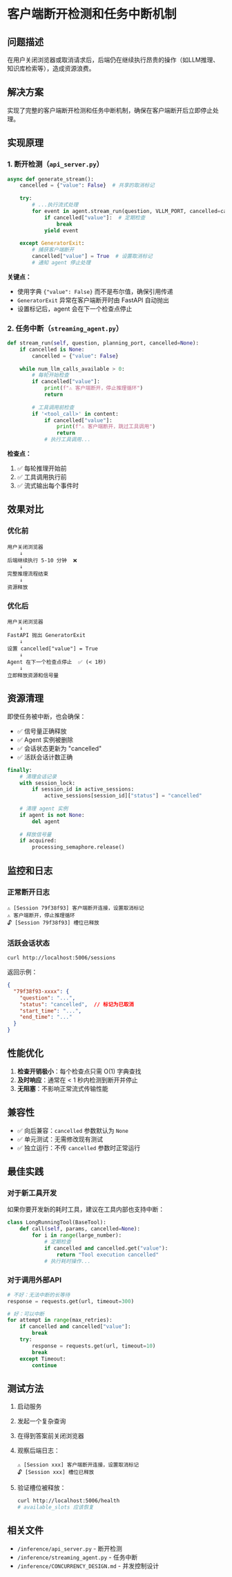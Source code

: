 # 客户端断开检测和任务中断机制

## 问题描述

在用户关闭浏览器或取消请求后，后端仍在继续执行昂贵的操作（如LLM推理、知识库检索等），造成资源浪费。

## 解决方案

实现了完整的客户端断开检测和任务中断机制，确保在客户端断开后立即停止处理。

## 实现原理

### 1. 断开检测（`api_server.py`）

```python
async def generate_stream():
    cancelled = {"value": False}  # 共享的取消标记
    
    try:
        # ...执行流式处理
        for event in agent.stream_run(question, VLLM_PORT, cancelled=cancelled):
            if cancelled["value"]:  # 定期检查
                break
            yield event
    
    except GeneratorExit:
        # 捕获客户端断开
        cancelled["value"] = True  # 设置取消标记
        # 通知 agent 停止处理
```

**关键点：**
- 使用字典 `{"value": False}` 而不是布尔值，确保引用传递
- `GeneratorExit` 异常在客户端断开时由 FastAPI 自动抛出
- 设置标记后，agent 会在下一个检查点停止

### 2. 任务中断（`streaming_agent.py`）

```python
def stream_run(self, question, planning_port, cancelled=None):
    if cancelled is None:
        cancelled = {"value": False}
    
    while num_llm_calls_available > 0:
        # 每轮开始检查
        if cancelled["value"]:
            print(f"⚠️ 客户端断开，停止推理循环")
            return
        
        # 工具调用前检查
        if '<tool_call>' in content:
            if cancelled["value"]:
                print(f"⚠️ 客户端断开，跳过工具调用")
                return
            # 执行工具调用...
```

**检查点：**
1. ✅ 每轮推理开始前
2. ✅ 工具调用执行前
3. ✅ 流式输出每个事件时

## 效果对比

### 优化前
```
用户关闭浏览器
    ↓
后端继续执行 5-10 分钟  ❌
    ↓
完整推理流程结束
    ↓
资源释放
```

### 优化后
```
用户关闭浏览器
    ↓
FastAPI 抛出 GeneratorExit
    ↓
设置 cancelled["value"] = True
    ↓
Agent 在下一个检查点停止  ✅ (< 1秒)
    ↓
立即释放资源和信号量
```

## 资源清理

即使任务被中断，也会确保：
- ✅ 信号量正确释放
- ✅ Agent 实例被删除
- ✅ 会话状态更新为 "cancelled"
- ✅ 活跃会话计数正确

```python
finally:
    # 清理会话记录
    with session_lock:
        if session_id in active_sessions:
            active_sessions[session_id]["status"] = "cancelled"
    
    # 清理 agent 实例
    if agent is not None:
        del agent
    
    # 释放信号量
    if acquired:
        processing_semaphore.release()
```

## 监控和日志

### 正常断开日志
```
⚠️ [Session 79f38f93] 客户端断开连接，设置取消标记
⚠️ 客户端断开，停止推理循环
🔓 [Session 79f38f93] 槽位已释放
```

### 活跃会话状态
```bash
curl http://localhost:5006/sessions
```

返回示例：
```json
{
  "79f38f93-xxxx": {
    "question": "...",
    "status": "cancelled",  // 标记为已取消
    "start_time": "...",
    "end_time": "..."
  }
}
```

## 性能优化

1. **检查开销极小**：每个检查点只需 O(1) 字典查找
2. **及时响应**：通常在 < 1 秒内检测到断开并停止
3. **无阻塞**：不影响正常流式传输性能

## 兼容性

- ✅ 向后兼容：`cancelled` 参数默认为 `None`
- ✅ 单元测试：无需修改现有测试
- ✅ 独立运行：不传 `cancelled` 参数时正常运行

## 最佳实践

### 对于新工具开发

如果你要开发新的耗时工具，建议在工具内部也支持中断：

```python
class LongRunningTool(BaseTool):
    def call(self, params, cancelled=None):
        for i in range(large_number):
            # 定期检查
            if cancelled and cancelled.get("value"):
                return "Tool execution cancelled"
            # 执行耗时操作...
```

### 对于调用外部API

```python
# 不好：无法中断的长等待
response = requests.get(url, timeout=300)

# 好：可以中断
for attempt in range(max_retries):
    if cancelled and cancelled["value"]:
        break
    try:
        response = requests.get(url, timeout=10)
        break
    except Timeout:
        continue
```

## 测试方法

1. 启动服务
2. 发起一个复杂查询
3. 在得到答案前关闭浏览器
4. 观察后端日志：
   ```
   ⚠️ [Session xxx] 客户端断开连接，设置取消标记
   🔓 [Session xxx] 槽位已释放
   ```

5. 验证槽位被释放：
   ```bash
   curl http://localhost:5006/health
   # available_slots 应该恢复
   ```

## 相关文件

- `/inference/api_server.py` - 断开检测
- `/inference/streaming_agent.py` - 任务中断
- `/inference/CONCURRENCY_DESIGN.md` - 并发控制设计

